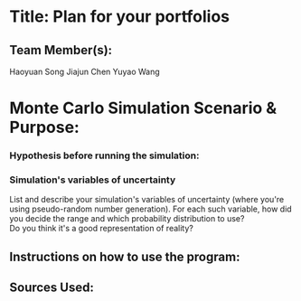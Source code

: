 # Title: Plan for your portfolios

## Team Member(s):
Haoyuan Song
Jiajun Chen
Yuyao Wang


# Monte Carlo Simulation Scenario & Purpose:


### Hypothesis before running the simulation:


### Simulation's variables of uncertainty
List and describe your simulation's variables of uncertainty (where you're using pseudo-random number generation). 
For each such variable, how did you decide the range and which probability distribution to use?  
Do you think it's a good representation of reality?

## Instructions on how to use the program:


## Sources Used:

